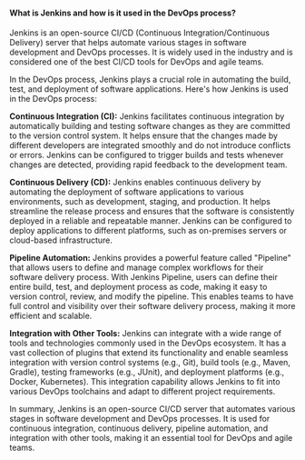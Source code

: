 #### What is Jenkins and how is it used in the DevOps process?

Jenkins is an open-source CI/CD (Continuous Integration/Continuous Delivery) server that helps automate various stages in software development and DevOps processes. It is widely used in the industry and is considered one of the best CI/CD tools for DevOps and agile teams.

In the DevOps process, Jenkins plays a crucial role in automating the build, test, and deployment of software applications. Here's how Jenkins is used in the DevOps process:

**Continuous Integration (CI):**
Jenkins facilitates continuous integration by automatically building and testing software changes as they are committed to the version control system. It helps ensure that the changes made by different developers are integrated smoothly and do not introduce conflicts or errors. Jenkins can be configured to trigger builds and tests whenever changes are detected, providing rapid feedback to the development team.

**Continuous Delivery (CD):**
Jenkins enables continuous delivery by automating the deployment of software applications to various environments, such as development, staging, and production. It helps streamline the release process and ensures that the software is consistently deployed in a reliable and repeatable manner. Jenkins can be configured to deploy applications to different platforms, such as on-premises servers or cloud-based infrastructure.

**Pipeline Automation:**
Jenkins provides a powerful feature called "Pipeline" that allows users to define and manage complex workflows for their software delivery process. With Jenkins Pipeline, users can define their entire build, test, and deployment process as code, making it easy to version control, review, and modify the pipeline. This enables teams to have full control and visibility over their software delivery process, making it more efficient and scalable.

**Integration with Other Tools:**
Jenkins can integrate with a wide range of tools and technologies commonly used in the DevOps ecosystem. It has a vast collection of plugins that extend its functionality and enable seamless integration with version control systems (e.g., Git), build tools (e.g., Maven, Gradle), testing frameworks (e.g., JUnit), and deployment platforms (e.g., Docker, Kubernetes). This integration capability allows Jenkins to fit into various DevOps toolchains and adapt to different project requirements.

In summary, Jenkins is an open-source CI/CD server that automates various stages in software development and DevOps processes. It is used for continuous integration, continuous delivery, pipeline automation, and integration with other tools, making it an essential tool for DevOps and agile teams.
